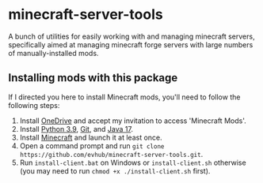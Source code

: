 # minecraft-server-tools

A bunch of utilities for easily working with and managing minecraft servers, specifically aimed at managing minecraft forge servers with large numbers of manually-installed mods.

## Installing mods with this package

If I directed you here to install Minecraft mods, you'll need to follow the following steps:

1. Install [OneDrive](https://www.microsoft.com/en-us/microsoft-365/onedrive/download) and accept my invitation to access 'Minecraft Mods'.
2. Install [Python 3.9](https://www.python.org/downloads), [Git](https://git-scm.com/downloads), and [Java 17](https://www.oracle.com/java/technologies/downloads/#jdk17-windows).
3. Install [Minecraft](https://www.minecraft.net/en-us/download) and launch it at least once.
4. Open a command prompt and run `git clone https://github.com/evhub/minecraft-server-tools.git`.
5. Run `install-client.bat` on Windows or `install-client.sh` otherwise (you may need to run `chmod +x ./install-client.sh` first).
